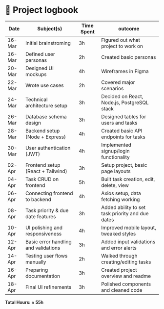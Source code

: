 # 📓 Project logbook

| Date | Subject(s) | Time Spent | outcome |
|------|------|------------|------|
| 16-Mar | Initial brainstroming | 3h | Figured out what project to work on |
| 16-Mar | Defined user personas | 2h | Created basic personas |
| 20-Mar | Designed UI mockups | 4h | Wireframes in Figma |
| 22-Mar | Wrote use cases | 2h | Covered major scenarios |
| 24-Mar   | Technical architecture setup     | 3h         | Decided on React, Node.js, PostgreSQL stack |
| 26-Mar   | Database schema design           | 3h         | Designed tables for users and tasks |
| 28-Mar   | Backend setup (Node + Express)    | 4h         | Created basic API endpoints for tasks |
| 30-Mar   | User authentication (JWT)        | 4h         | Implemented signup/login functionality |
| 02-Apr   | Frontend setup (React + Tailwind) | 3h         | Setup project, basic page layouts |
| 04-Apr   | Task CRUD on frontend            | 5h         | Built task creation, edit, delete, view |
| 06-Apr   | Connecting frontend to backend   | 4h         | Axios setup, data fetching working |
| 08-Apr   | Task priority & due date features | 3h         | Added ability to set task priority and due dates |
| 10-Apr   | UI polishing and responsiveness  | 4h         | Improved mobile layout, tweaked styles |
| 12-Apr   | Basic error handling and validations | 3h      | Added input validations and error alerts |
| 14-Apr   | Testing user flows manually       | 2h         | Walked through creating/editing tasks |
| 16-Apr   | Preparing documentation           | 3h         | Created project overview and readme |
| 18-Apr   | Final UI refinements              | 3h         | Polished components and cleaned code |

**Total Hours: ≈ 55h**